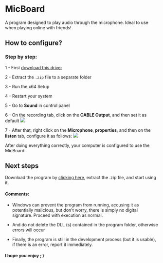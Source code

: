 ﻿# MicBoard

A program designed to play audio through the microphone. Ideal to use when playing online with friends!


## How to configure?
### Step by step:
1 - First [download this driver](https://www.vb-audio.com/Cable/)

2 - Extract the `.zip` file to a separate folder

3 - Run the x64 Setup

4 - Restart your system

5 - Go to **Sound** in control panel

6 -  On the recording tab, click on the **CABLE Output**, and then set it as default
![](https://i.imgur.com/JAmhGVJ.png)

7 - After that, right click on the **Microphone**, **properties**, and then on the **listen** tab, configure it as follows:
![](https://i.imgur.com/5OTG4st.png)

After doing everything correctly, your computer is configured to use the MicBoard.

## Next steps
Download the program by [clicking here](http://download1078.mediafire.com/2sq0bomj8s4g/kyctk5o387tlrss/MicBoard.zip), extract the .zip file, and start using it.

#### Comments:
 - Windows can prevent the program from running, accusing it as potentially malicious, but don't worry, there is simply no digital signature. Proceed with execution as normal.

- And do not delete the DLL (s) contained in the program folder, otherwise errors will occur

- Finally, the program is still in the development process (but it is usable), if there is an error, report it immediately.

#### I hope you enjoy ; )
